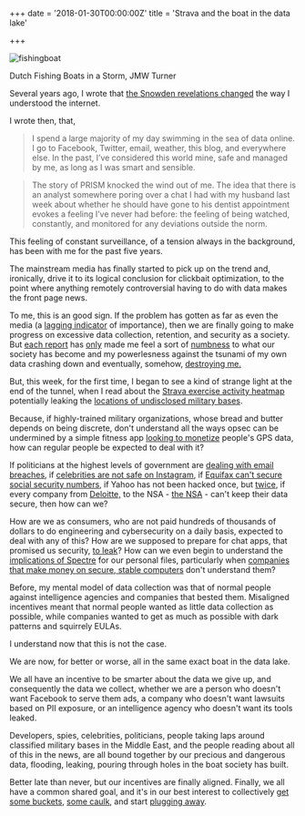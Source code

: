 +++
date = '2018-01-30T00:00:00Z'
title = 'Strava and the boat in the data lake'

+++

![fishingboat](https://raw.githubusercontent.com/veekaybee/veekaybee.github.io/master/static/images/dutch-fishing-boats-in-a-storm.jpg!Large.jpg)

Dutch Fishing Boats in a Storm, JMW Turner

Several years ago, I wrote that [the Snowden revelations changed](http://blog.vickiboykis.com/2013/06/being-american/) the way I understood the internet. 

I wrote then, that, 

> I spend a large majority of my day swimming in the sea of data online. I go to Facebook, Twitter, email, weather, this blog, and everywhere else. In the past, I’ve considered this world mine, safe and managed by me, as long as I was smart and sensible. 

> The story of PRISM knocked the wind out of me. The idea that there is an analyst somewhere poring over a chat I had with my husband last week about whether he should have gone to his dentist appointment evokes a feeling I’ve never had before: the feeling of being watched, constantly, and monitored for any deviations outside the norm.

This feeling of constant surveillance, of a tension always in the background, has been with me for the past five years. 

The mainstream media has finally started to pick up on the trend and, ironically, drive it to its logical conclusion for clickbait optimization,  to the point where anything remotely controversial having to do with data makes the front page news. 

To me, this is an good sign. If the problem has gotten as far as even the media (a [lagging indicator](http://www.aaronsw.com/weblog/hatethenews) of importance), then we are finally going to make progress on excessive data collection, retention, and security as a society.  But [each report](https://www.theguardian.com/technology/2018/jan/28/morozov-artificial-intelligence-data-technology-online) has [only](https://twitter.com/zeynep/status/953252676145500161) made me feel a sort of [numbness](https://www.theverge.com/2017/9/13/16301748/border-search-lawsuit-laptop-phone-aclu-eff) to what our society has become and my powerlesness against the tsunami of my own data crashing down and eventually, somehow, [destroying me.](https://www.brainyquote.com/quotes/cardinal_richelieu_183310)

But, this week, for the first time, I began to see a kind of strange light at the end of the tunnel,  when I read about the [Strava exercise activity heatmap](https://www.nytimes.com/2018/01/29/world/middleeast/strava-heat-map.html) potentially leaking the [locations of undisclosed military bases](https://twitter.com/Nrg8000/status/957318498102865920). 

Because, if highly-trained military organizations, whose bread and butter depends on being discrete,   don't understand all the ways opsec can be undermined   by a simple fitness app  [looking to monetize](http://road.cc/content/news/118098-strava-moves-big-data-london-glasgow-already-signed-find-out-where-cyclists-ride)  people's GPS data, how can regular people be expected to deal with it?

If politicians at the highest levels of government are [dealing with email breaches](https://en.wikipedia.org/wiki/2016_Democratic_National_Committee_email_leak), if [celebrities are not safe on Instagram](http://variety.com/2017/digital/news/instagram-hackers-obtained-users-email-addresses-phone-numbers-1202543339/),  if [Equifax can't secure social security numbers](https://www.recode.net/2017/10/6/16433862/equifax-data-breach-credit-bureau-security-brian-krebs-podcast), if Yahoo has not been hacked once, but [twice](http://money.cnn.com/2017/10/03/technology/business/yahoo-breach-3-billion-accounts/index.html), if every company from [Deloitte,](https://www.theguardian.com/business/2017/sep/25/deloitte-hit-by-cyber-attack-revealing-clients-secret-emails) to the NSA - [the NSA](http://money.cnn.com/2017/04/14/technology/windows-exploits-shadow-brokers/index.html) - can't keep their data secure, then how can we? 

How are we as consumers, who are not paid hundreds of thousands of dollars to do engineering and cybersecurity on a daily basis, expected to deal with any of this? How are we supposed to prepare for chat apps, that promised us security, [to leak](https://www.wired.com/story/whatsapp-security-flaws-encryption-group-chats/)? How can we even begin to understand the [implications of Spectre](https://medium.com/@mattklein123/meltdown-spectre-explained-6bc8634cc0c2) for our personal files, particularly when [companies that make money on secure, stable computers](https://www.cnbc.com/2018/01/29/microsoft-issues-update-to-disable-intels-buggy-spectre-patch.html) don't understand them? 

Before, my mental model of data collection was that of normal people against intelligence agencies and companies that bested them. Misaligned incentives meant that normal people wanted as little data collection as possible, while companies wanted to get as much as possible with dark patterns and squirrely EULAs.  

I understand now that this is not the case. 

We are now, for better or worse, all in the same exact boat in the data lake. 

We all have an incentive to be smarter about the data we give up, and consequently the data we collect, whether we are a person who doesn't want Facebook to serve them ads, a company who doesn't want lawsuits based on PII exposure, or an intelligence agency who doesn't want its tools leaked. 

Developers, spies, celebrities, politicians, people taking laps around classified military bases in the Middle East, and the people reading about all of this in the news, are all bound together by our precious and dangerous data, flooding, leaking, pouring through holes in the boat society has built. 

Better late than never, but our incentives are finally aligned. Finally, we all have a common shared goal, and it's in our best interest to collectively [get some buckets](https://techcrunch.com/2018/01/29/us-military-reviewing-tech-use-after-strava-privacy-snafu/), [some caulk](https://www.theguardian.com/uk-news/2018/jan/30/uk-mass-digital-surveillance-regime-ruled-unlawful-appeal-ruling-snoopers-charter), and start [plugging away](https://www.hrw.org/news/2017/08/24/indias-supreme-court-upholds-right-privacy). 
